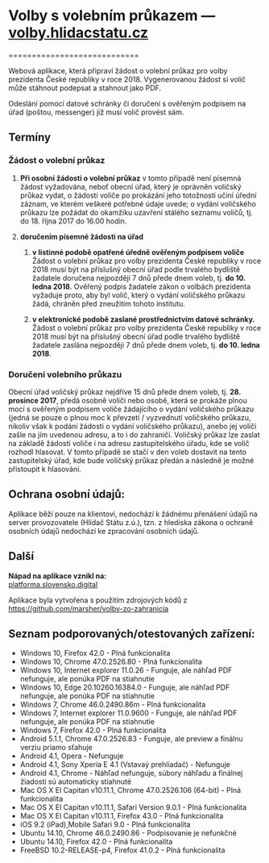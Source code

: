 # Volby s volebním průkazem — [volby.hlidacstatu.cz](https://volby.hlidacstatu.cz/)
============================

Webová aplikace, která připraví žádost o volební průkaz pro volby prezidenta České republiky v roce 2018.
Vygenerovanou žádost si volič může stáhnout podepsat a stahnout jako PDF.

Odeslání pomocí datové schránky či doručení s ověřeným podpisem na úřad (poštou, messenger) již musí volič provést sám.

## Termíny
### Žádost o volební průkaz
1. **Při osobní žádosti o volební průkaz**
	 v tomto případě není písemná žádost vyžadována, neboť obecní úřad, který je oprávněn voličský průkaz vydat, o žádosti voliče po prokázání jeho totožnosti učiní úřední záznam, ve kterém veškeré potřebné údaje uvede; o vydání voličského průkazu lze požádat do okamžiku uzavření stálého seznamu voličů, tj. do 18. října 2017 do 16.00 hodin.

2. **doručením písemné žádosti na úřad**
	1. **v listinné podobě opatřené úředně ověřeným podpisem voliče**
	Žádost o volební průkaz pro volby prezidenta České republiky v roce 2018 musí být na příslušný obecní úřad podle trvalého bydliště žadatele doručena nejpozději 7 dnů přede dnem voleb, tj. **do 10. ledna 2018**.
	Ověřený podpis žadatele zákon o volbách prezidenta vyžaduje proto, aby byl volič, který o vydání voličského průkazu žádá, chráněn před zneužitím tohoto institutu.

	2. **v elektronické podobě zaslané prostřednictvím datové schránky.**
	Žádost o volební průkaz pro volby prezidenta České republiky v roce 2018 musí být na příslušný obecní úřad podle trvalého bydliště žadatele zaslána nejpozději 7 dnů přede dnem voleb, tj. **do 10. ledna 2018**.


### Doručení volebního průkazu
Obecní úřad voličský průkaz nejdříve 15 dnů přede dnem voleb, tj. **28. prosince 2017**, předá osobně voliči nebo osobě, která se prokáže plnou mocí s ověřeným podpisem voliče žádajícího o vydání voličského průkazu (jedná se pouze o plnou moc k převzetí / vyzvednutí voličského průkazu, nikoliv však k podání žádosti o vydání voličského průkazu), anebo jej voliči zašle na jím uvedenou adresu, a to i do zahraničí. Voličský průkaz lze zaslat na základě žádosti voliče i na adresu zastupitelského úřadu, kde se volič rozhodl hlasovat. V tomto případě se stačí v den voleb dostavit na tento zastupitelský úřad, kde bude voličský průkaz předán a následně je možné přistoupit k hlasování.




## Ochrana osobní údajů:
Aplikace běží pouze na klientovi, nedochází k žádnému přenášení údajů na server provozovatele (Hlídač Státu z.ú.), tzn. z hlediska zákona o ochraně osobních údajů nedochází ke zpracování osobních údajů.



## Další
**Nápad na aplikace vznikl na:**  
[platforma.slovensko.digital](https://platforma.slovensko.digital/)

Aplikace byla vytvořena s použitím zdrojových kódů z https://github.com/marsher/volby-zo-zahranicia



## Seznam podporovaných/otestovaných zařízení:

* Windows 10, Firefox 42.0 - Plná funkcionalita
* Windows 10, Chrome 47.0.2526.80 - Plná funkcionalita
* Windows 10, Internet explorer 11.0.26 - Funguje, ale náhľad PDF nefunguje, ale ponúka PDF na stiahnutie
* Windows 10, Edge 20.10260.16384.0 - Funguje, ale náhľad PDF nefunguje, ale ponúka PDF na stiahnutie
* Windows 7, Chrome 46.0.2490.86m - Plná funkcionalita
* Windows 7, Internet explorer 11.0.9600 - Funguje, ale náhľad PDF nefunguje, ale ponúka PDF na stiahnutie
* Windows 7, Firefox 42.0 - Plná funkcionalita
* Android 5.1.1, Chrome 47.0.2526.83 - Funguje, ale preview a finálnu verziu priamo sťahuje
* Android 4.1, Opera - Nefunguje
* Android 4.1, Sony Xperia E 4.1 (Vstavaý prehliadač) - Nefunguje
* Android 4.1, Chrome - Náhľad nefunguje, súbory náhľadu a finálnej žiadosti sú automaticky stiahnuté
* Mac OS X El Capitan v10.11.1, Chrome 47.0.2526.106 (64-bit) - Plná funkcionalita
* Mac OS X El Capitan v10.11.1, Safari Version 9.0.1 - Plná funkcionalita
* Mac OS X El Capitan v10.11.1, Firefox 43.0 - Plná funkcionalita
* iOS 9.2 (iPad),Mobile Safari 9.0 - Plná funkcionalita
* Ubuntu 14.10, Chrome 46.0.2490.86 - Podpisovanie je nefunkčné
* Ubuntu 14.10, Firefox 42.0 - Plná funkcionalita
* FreeBSD 10.2-RELEASE-p4, Firefox 41.0.2 - Plná funkcionalita


